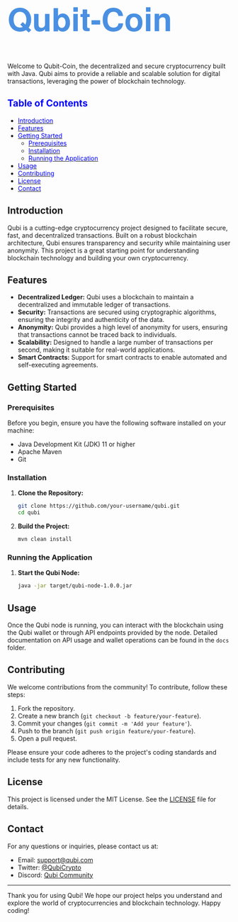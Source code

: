 <h1 style="font-size: 72px; color: #4A90E2; font-family: 'Helvetica Neue', sans-serif;">
  Qubit-Coin
</h1>

Welcome to Qubit-Coin, the decentralized and secure cryptocurrency built with Java. Qubi aims to provide a reliable and scalable solution for digital transactions, leveraging the power of blockchain technology.

## <span style="color:blue;">Table of Contents</span>

- [<span style="color:blue;">Introduction</span>](#introduction)
- [<span style="color:blue;">Features</span>](#features)
- [<span style="color:blue;">Getting Started</span>](#getting-started)
  - [<span style="color:blue;">Prerequisites</span>](#prerequisites)
  - [<span style="color:blue;">Installation</span>](#installation)
  - [<span style="color:blue;">Running the Application</span>](#running-the-application)
- [<span style="color:blue;">Usage</span>](#usage)
- [<span style="color:blue;">Contributing</span>](#contributing)
- [<span style="color:blue;">License</span>](#license)
- [<span style="color:blue;">Contact</span>](#contact)

## Introduction

Qubi is a cutting-edge cryptocurrency project designed to facilitate secure, fast, and decentralized transactions. Built on a robust blockchain architecture, Qubi ensures transparency and security while maintaining user anonymity. This project is a great starting point for understanding blockchain technology and building your own cryptocurrency.

## Features

- **Decentralized Ledger:** Qubi uses a blockchain to maintain a decentralized and immutable ledger of transactions.
- **Security:** Transactions are secured using cryptographic algorithms, ensuring the integrity and authenticity of the data.
- **Anonymity:** Qubi provides a high level of anonymity for users, ensuring that transactions cannot be traced back to individuals.
- **Scalability:** Designed to handle a large number of transactions per second, making it suitable for real-world applications.
- **Smart Contracts:** Support for smart contracts to enable automated and self-executing agreements.

## Getting Started

### Prerequisites

Before you begin, ensure you have the following software installed on your machine:

- Java Development Kit (JDK) 11 or higher
- Apache Maven
- Git

### Installation

1. **Clone the Repository:**

    ```bash
    git clone https://github.com/your-username/qubi.git
    cd qubi
    ```

2. **Build the Project:**

    ```bash
    mvn clean install
    ```

### Running the Application

1. **Start the Qubi Node:**

    ```bash
    java -jar target/qubi-node-1.0.0.jar
    ```

## Usage

Once the Qubi node is running, you can interact with the blockchain using the Qubi wallet or through API endpoints provided by the node. Detailed documentation on API usage and wallet operations can be found in the `docs` folder.

## Contributing

We welcome contributions from the community! To contribute, follow these steps:

1. Fork the repository.
2. Create a new branch (`git checkout -b feature/your-feature`).
3. Commit your changes (`git commit -m 'Add your feature'`).
4. Push to the branch (`git push origin feature/your-feature`).
5. Open a pull request.

Please ensure your code adheres to the project's coding standards and include tests for any new functionality.

## License

This project is licensed under the MIT License. See the [LICENSE](LICENSE) file for details.

## Contact

For any questions or inquiries, please contact us at:

- Email: support@qubi.com
- Twitter: [@QubiCrypto](https://twitter.com/QubiCrypto)
- Discord: [Qubi Community](https://discord.gg/qubi)

---

Thank you for using Qubi! We hope our project helps you understand and explore the world of cryptocurrencies and blockchain technology. Happy coding!
